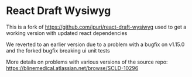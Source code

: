 # React Draft Wysiwyg

This is a fork of https://github.com/jpuri/react-draft-wysiwyg used to get a working version with updated react dependencies

We reverted to an earlier version due to a problem with a bugfix on v1.15.0 and the forked bugfix breaking ui unit tests

More details on problems with various versions of the source repo: https://blinemedical.atlassian.net/browse/SCLD-10296
